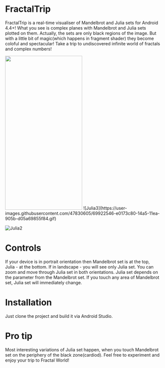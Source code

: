 # FractalTrip
FractalTrip is a real-time visualiser of Mandelbrot and Julia sets for Android 4.4+!
What you see is complex planes with Mandelbrot and Julia sets plotted on them. Actually, the sets are only black regions of the image.
But with a little bit of magic(which happens in fragment shader) they become coloful and spectacular!
Take a trip to undiscovered infinite world of fractals and complex numbers!

<img src="https://user-images.githubusercontent.com/47830605/69922583-34222100-14a6-11ea-8a8e-83371e01326f.jpg" width="250" height="500" />
![Julia3](https://user-images.githubusercontent.com/47830605/69922546-e0173c80-14a5-11ea-905b-d05a69855f84.gif)


![Julia2](https://user-images.githubusercontent.com/47830605/69922535-b827d900-14a5-11ea-9b32-0e0a86f7dba8.gif)
# Controls
If your device is in portrait orientation then Mandelbrot set is at the top, Julia - at the bottom. If in landscape - you will see only Julia set.
You can zoom and move through Julia set in both orientations. Julia set depends on the parameter from the Mandelbrot set. If you touch
any area of Mandelbrot set, Julia set will immediately change.

# Installation 
Just clone the project and build it via Android Studio.

# Pro tip
Most interesting variations of Julia set happen, when you touch Mandelbrot set on the periphery of the black zone(cardiod).
Feel free to experiment and enjoy your trip to Fractal World!
